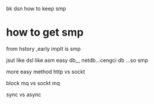 bk dsn how to keep smp

# how to get smp
from hstory  ,early implt is smp


jsut like dsl  like asm easy
db,,,   netdb...cengci db ...so smp

more easy method http vs sockt

block mq vs sockt mq

sync vs async


